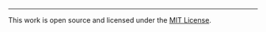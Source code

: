 ---

This work is open source and licensed under the <a rel="license" href="https://opensource.org/licenses/MIT" target="_blank">MIT License</a>.